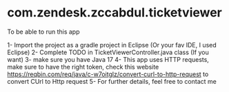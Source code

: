 # com.zendesk.zccabdul.ticketviewer

To be able to run this app

1- Import the project as a gradle project in Eclipse (Or your fav IDE, I used Eclipse)
2- Complete TODO in TicketViewerController.java class (If you want)
3- make sure you have Java 17
4- This app uses HTTP requests, make sure to have the right token, check this website https://reqbin.com/req/java/c-w7oitglz/convert-curl-to-http-request 
to convert CUrl to Http request
5- For further details, feel free to contact me 
